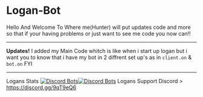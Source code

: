 # Logan-Bot
Hello And Welcome To Where me(Hunter)
will put updates code and more so that if your having problems or just want to see me code you now can!!

---------------------------------------------------------------------------------------------------------------------------
**Updates!**
I added my Main Code whitch is like when i start up logan but i want you to know that i have my bot in 2 diffrent set up's as in `client.on` & `bot.on` FYI

--------------------------------------------------------------------------------------------------------------------------
Logans Stats [![Discord Bots](https://discordbots.org/api/widget/status/408070424484904960.svg?noavatar=true)](https://discordbots.org/bot/408070424484904960)[![Discord Bots](https://discordbots.org/api/widget/servers/408070424484904960.svg?noavatar=true)](https://discordbots.org/bot/408070424484904960)
Logans Support Discord > https://discord.gg/9qT9eQ6

